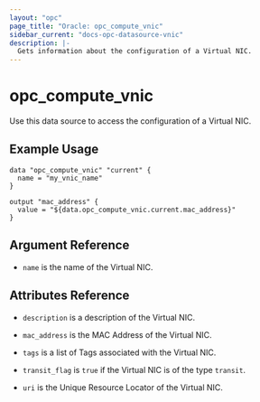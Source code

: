 ```yaml
---
layout: "opc"
page_title: "Oracle: opc_compute_vnic"
sidebar_current: "docs-opc-datasource-vnic"
description: |-
  Gets information about the configuration of a Virtual NIC.
---
```


# opc\_compute\_vnic

Use this data source to access the configuration of a Virtual NIC.

## Example Usage

```hcl
data "opc_compute_vnic" "current" {
  name = "my_vnic_name"
}

output "mac_address" {
  value = "${data.opc_compute_vnic.current.mac_address}"
}
```

## Argument Reference
* `name` is the name of the Virtual NIC.

## Attributes Reference

* `description` is a description of the Virtual NIC.

* `mac_address` is the MAC Address of the Virtual NIC.

* `tags` is a list of Tags associated with the Virtual NIC.

* `transit_flag` is `true` if the Virtual NIC is of the type `transit`.

* `uri` is the Unique Resource Locator of the Virtual NIC.
